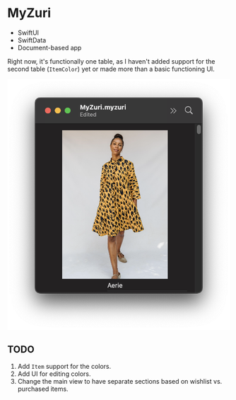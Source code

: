 # MyZuri

* SwiftUI
* SwiftData
* Document-based app

Right now, it's functionally one table, as I haven't added support for the second table (`ItemColor`) yet or made more than a basic functioning UI.

![App screenshot showing Zuri dress that's Swifty](ReadmeImages/zuri-aerie-screenshot.png "App screenshot showing Zuri dress that's Swifty")

## TODO

1. Add `Item` support for the colors.
2. Add UI for editing colors.
3. Change the main view to have separate sections based on wishlist vs. purchased items.
